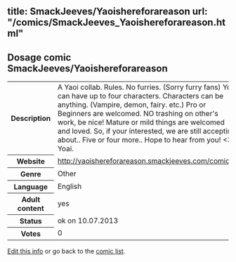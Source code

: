 title: SmackJeeves/Yaoishereforareason
url: "/comics/SmackJeeves_Yaoishereforareason.html"
---
Dosage comic SmackJeeves/Yaoishereforareason
-----------------------------------------

<p id="msg"></p>
<script type="text/javascript">
if (window.location.search === '?edit_info_mail=sent_ok') {
  var elem = document.getElementById("msg");
  elem.innerHTML = 'Edited information sucessfully sent for review, which is usually done daily. Thanks!';
  elem.className = 'ok';
}
</script>
<table class="comicinfo">
<tr>
<th>Description</th><td>A Yaoi collab. Rules. No furries. (Sorry furry fans) You can have up to four characters. Characters can be anything. (Vampire, demon, fairy. etc.) Pro or Beginners are welcomed. NO trashing on other's work, be nice! Mature or mild things are welcomed and loved. So, if your interested, we are still accepting about.. Five or four more.. Hope to hear from you! &lt;3 Yoai.</td>
</tr>
<tr>
<th>Website</th><td><a href="http://yaoishereforareason.smackjeeves.com/comics/">http://yaoishereforareason.smackjeeves.com/comics/</a></td>
</tr>
<tr>
<th>Genre</th><td>Other</td>
</tr>
<tr>
<th>Language</th><td>English</td>
</tr>
<tr>
<th>Adult content</th><td>yes</td>
</tr>
<tr>
<th>Status</th><td>ok on 10.07.2013</td>
</tr>
<tr>
<th>Votes</th><td>0</td>
</tr>
</table>

[Edit this info](SmackJeeves_Yaoishereforareason_edit.html) or go back to the [comic list](../comic-index.html).
